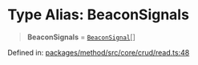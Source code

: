 # Type Alias: BeaconSignals

> **BeaconSignals** = [`BeaconSignal`](../interfaces/BeaconSignal.md)[]

Defined in: [packages/method/src/core/crud/read.ts:48](https://github.com/dcdpr/did-btcr2-js/blob/c82bc5c69016e1146a0c52c6e6b21621f5abd6d4/packages/method/src/core/crud/read.ts#L48)
